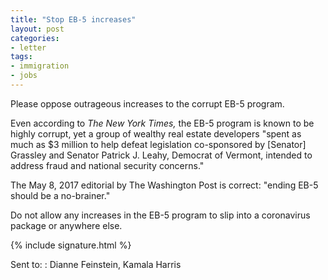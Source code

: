 ```yaml
---
title: "Stop EB-5 increases"
layout: post
categories:
- letter
tags:
- immigration
- jobs
---
```


Please oppose outrageous increases to the corrupt EB-5 program.

Even according to *The New York Times,* the EB-5 program is known to be highly corrupt, yet a group of wealthy real estate developers "spent as much as $3 million to help defeat legislation co-sponsored by \[Senator\] Grassley and Senator Patrick J. Leahy, Democrat of Vermont, intended to address fraud and national security concerns."

The May 8, 2017 editorial by The Washington Post is correct: "ending EB-5 should be a no-brainer."

Do not allow any increases in the EB-5 program to slip into a coronavirus package or anywhere else.

{% include signature.html %}

Sent to:
: Dianne Feinstein, Kamala Harris
